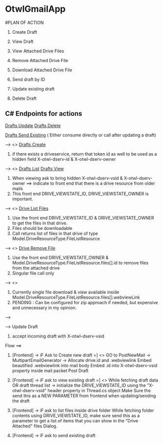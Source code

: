 # OtwlGmailApp

#PLAN OF ACTION

1. Create Draft

2. View Draft
3. View Attached Drive Files
4. Remove Attached Drive File
5. Download Attached Drive File

6. Send draft by ID

7. Update existing draft

8. Delete Draft

## C# Endpoints for actions 
[Drafts Update](/postDraft?DraftId)
[Drafts Delete](/)

[Drafts Send Existing](/sendDraft?DraftId)
( Either consume directly or call after updating a draft)


--> <<Create Draft>> 
[Drafts Create](/postNewMail)
1. if there exists a driveservice, return that token id as well to be used as a hidden field X-otwl-dserv-id & X-otwl-dserv-owner

--> <<view Draft>>
[Drafts List](/getDraftThreads)
[Drafts View](/getDraftData?ThreadId)
1. When viewing ask to bring hidden X-otwl-dserv-vsid & X-otwl-dserv-owner ==> indicate to front end that there is a drive resource from older mails 
2. This front end DRIVE_VIEWSTATE_ID, DRIVE_VIEWSTATE_OWNER is important. 


--> <<view Attached Drive Files>>
[Drive List Files](/getDrvSrvAttFiles)
1. Use the front end DRIVE_VIEWSTATE_ID & DRIVE_VIEWSTATE_OWNER to get the files in that drive.
2. Files should be downloadable 
3. Call returns list of files in that drive of type Model.DriveResourceType.FileListResource 

--> <<Remove Attached Drive File>>
[Drive Remove File](/trashDrvSrvAttFile)
1. Use the front end DRIVE_VIEWSTATE_OWNER & Model.DriveResourceType.FileListResource.files[].id to remove files from the attached drive
2. Singular file call only

--> <<Download Attached Drive File>>
1. Currently single file download & view available inside Model.DriveResourceType.FileListResource.files[].webviewLink
2. PENDING : Can be configured for zip approach if needed, but expensive and unnecessary in my opinion.

-->



--> Update Draft
1. accept incoming draft with X-otwl-dserv-vsid

Flow ==> 

1. [Frontend] -> iF Ask to Create new draft =]  <<Create Draft>>
GO to PostNewMail -> MultipartEmailGenerator -> Allocate drive.id and .webviewlink
Embed beautified .webviewlink into mail body 
Embed .id into X-otwl-dserv-vsid property inside mail packet 
Post Draft


2. [Frontend] -> iF ask to view existing draft =] <<view Draft>>
While fetching draft data OR draft thread list -> initialize the DRIVE_VIEWSTATE_ID using the "X-otwl-dserv-vsid" header property in Thread.cs object 
Make Sure the send this as a NEW PARAMETER from frontend when updating/sending the draft 

3. [Frontend] -> iF ask to list files inside drive folder 
While fetching folder contents using DRIVE_VIEWSTATE_ID, make sure send this as a parameter to get a list of items that you can show in the "Drive Attached" files Dialog.


4. [Frontend] -> iF ask to send existing draft 
